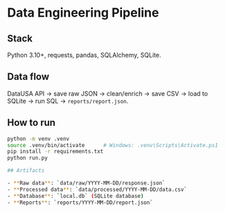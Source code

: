 # Data Engineering Pipeline

## Stack
Python 3.10+, requests, pandas, SQLAlchemy, SQLite.

## Data flow
DataUSA API → save raw JSON → clean/enrich → save CSV → load to SQLite → run SQL → `reports/report.json`.

## How to run
```bash
python -m venv .venv
source .venv/bin/activate      # Windows: .venv\Scripts\Activate.ps1
pip install -r requirements.txt
python run.py

## Artifacts

- **Raw data**: `data/raw/YYYY-MM-DD/response.json`
- **Processed data**: `data/processed/YYYY-MM-DD/data.csv`
- **Database**: `local.db` (SQLite database)
- **Reports**: `reports/YYYY-MM-DD/report.json`